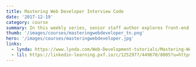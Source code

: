 ```yaml
---
title: Mastering Web Developer Interview Code
date: '2017-12-19'
category: course
summary: In this weekly series, senior staff author explores front-end and full-stack coding concepts that every developer should have in their toolkit. Tune in every Tuesday for a new tip.
thumb: '/images/courses/masteringwebdeveloper_tn.png'
hero: '/images/courses/masteringwebdeveloper.jpg'
links:
  - lynda: https://www.lynda.com/Web-Development-tutorials/Mastering-Web-Developer-Interview-Code
  - lil: https://linkedin-learning.pxf.io/c/1252977/449670/8005?u=https%3A%2F%2Fwww.linkedin.com%2Flearning%2Fmastering-web-developer-interview-code
---
```

